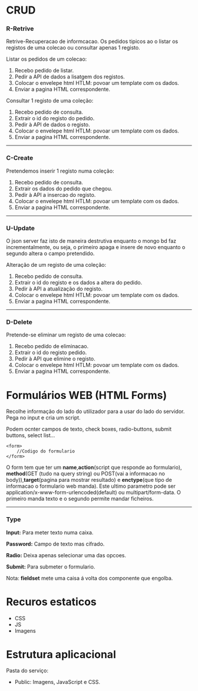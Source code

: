 # CRUD
### R-Retrive
Retrive-Recuperacao de informcacao. Os pedidos tipicos ao o listar os registos de uma colecao ou consultar apenas 1 registo.

Listar os pedidos de um colecao:
1. Recebo pedido de listar.
2. Pedir a API de dados a lisatgem dos registos.
3. Colocar o envelepe html HTLM: povoar um template com os dados.
4. Enviar a pagina HTML correspondente.

Consultar 1 registo de uma coleção:
1. Recebo pedido de consulta.
2. Extrair o id do registo do pedido.
3. Pedir à API de dados o registo.
4. Colocar o envelepe html HTLM: povoar um template com os dados.
5. Enviar a pagina HTML correspondente.

---

### C-Create
Pretendemos inserir 1 registo numa coleção:
1. Recebo pedido de consulta.
2. Extrair os dados do pedido que chegou.
3. Pedir à API a insercao do registo.
4. Colocar o envelepe html HTLM: povoar um template com os dados.
5. Enviar a pagina HTML correspondente.

---

### U-Update
O json server faz isto de maneira destrutiva enquanto o mongo bd faz incrementalmente, ou seja, o primeiro apaga e insere de novo enquanto o segundo altera o campo pretendido.

Alteração de um registo de uma coleção:
1. Recebo pedido de consulta.
2. Extrair o id do registo e os dados a altera do pedido.
3. Pedir à API a atualização do registo.
4. Colocar o envelepe html HTLM: povoar um template com os dados.
5. Enviar a pagina HTML correspondente.

---

### D-Delete
Pretende-se eliminar um registo de uma colecao:
1. Recebo pedido de eliminacao.
2. Extrair o id do registo pedido.
3. Pedir à API que elimine o registo.
4. Colocar o envelepe html HTLM: povoar um template com os dados.
5. Enviar a pagina HTML correspondente.


# Formulários WEB (HTML Forms)
Recolhe informação do lado do utilizador para a usar do lado do servidor. Pega no input e cria um script.

Podem ocnter campos de texto, check boxes, radio-buttons, submit buttons, select list...

~~~
<form>
    //Codigo do formulario
</form>
~~~

O form tem que ter um **name**,**action**(script que responde ao formulario), **method**(GET (tudo na query string) ou POST(vai a informacao no body)),**target**(pagina para mostrar resultado) e **enctype**(que tipo de informacao o formulario web manda). Este ultimo parametro pode ser application/x-www-form-urlencoded(default) ou multipart/form-data. O primeiro manda texto e o segundo permite mandar ficheiros.

---

### Type

**Input:** Para meter texto numa caixa.

**Password:** Campo de texto mas cifrado.

**Radio:** Deixa apenas selecionar uma das opcoes.

**Submit:** Para submeter o formulario.

Nota: **fieldset** mete uma caisa á volta dos componente que engolba.

# Recuros estaticos
- CSS
- JS
- Imagens

# Estrutura aplicacional
Pasta do serviço:
- Public: Imagens, JavaScript e CSS.
